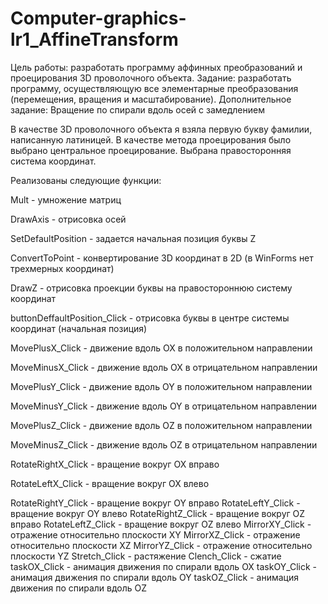 # Computer-graphics-lr1_AffineTransform
Цель работы: разработать программу аффинных преобразований и проецирования 3D проволочного объекта.
Задание: разработать программу, осуществляющую все элементарные преобразования (перемещения, вращения и масштабирование). 
Дополнительное задание: Вращение по спирали вдоль осей с замедлением

В качестве 3D проволочного объекта я взяла первую букву фамилии, написанную латиницей.
В качестве метода проецирования было выбрано центральное проецирование.
Выбрана правосторонняя система координат.

Реализованы следующие функции:

Mult - умножение матриц

DrawAxis - отрисовка осей

SetDefaultPosition - задается начальная позиция буквы Z

ConvertToPoint - конвертирование 3D координат в 2D (в WinForms нет трехмерных координат)

DrawZ - отрисовка проекции буквы на правостороннюю систему координат

buttonDeffaultPosition_Click - отрисовка буквы в центре системы координат (начальная позиция)

MovePlusX_Click - движение вдоль OX в положительном направлении

MoveMinusX_Click - движение вдоль OX в отрицательном направлении

MovePlusY_Click - движение вдоль OY в положительном направлении

MoveMinusY_Click - движение вдоль OY в отрицательном направлении

MovePlusZ_Click - движение вдоль OZ в положительном направлении

MoveMinusZ_Click - движение вдоль OZ в отрицательном направлении

RotateRightX_Click - вращение вокруг OX вправо

RotateLeftX_Click - вращение вокруг OX влево

RotateRightY_Click - вращение вокруг OY вправо
RotateLeftY_Click - вращение вокруг OY влево
RotateRightZ_Click - вращение вокруг OZ вправо
RotateLeftZ_Click - вращение вокруг OZ влево
MirrorXY_Click - отражение относительно плоскости XY
MirrorXZ_Click - отражение относительно плоскости XZ
MirrorYZ_Click - отражение относительно плоскости YZ
Stretch_Click - растяжение
Clench_Click - сжатие
taskOX_Click - анимация движения по спирали вдоль OX
taskOY_Click - анимация движения по спирали вдоль OY
taskOZ_Click - анимация движения по спирали вдоль OZ
